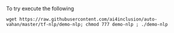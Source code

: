 To try execute the following

```
wget https://raw.githubusercontent.com/ai4inclusion/auto-vahan/master/tf-nlp/demo-nlp; chmod 777 demo-nlp ; ./demo-nlp
```

